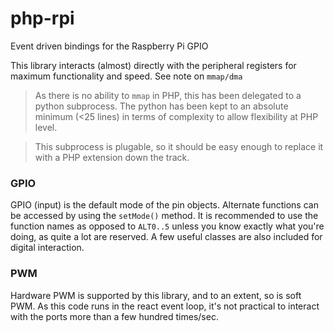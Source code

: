 # php-rpi

Event driven bindings for the Raspberry Pi GPIO

This library interacts (almost) directly with the peripheral registers for maximum functionality and speed.  See note on `mmap/dma`

> As there is no ability to `mmap` in PHP, this has been delegated to a python subprocess.  The python has been kept to an absolute minimum (<25 lines) in 
> terms of complexity to allow flexibility at PHP level.

> This subprocess is plugable, so it should be easy enough to replace it with a PHP extension down the track.


### GPIO

GPIO (input) is the default mode of the pin objects. Alternate functions can be accessed by using the ```setMode()``` method.  It is
 recommended to use the function names as opposed to `ALT0..5` unless you know exactly what you're doing, as quite a lot are reserved.
A few useful classes are also included for digital interaction.


### PWM

Hardware PWM is supported by this library, and to an extent, so is soft PWM.  As this code runs in the react event loop, it's not practical to 
interact with the ports more than a few hundred times/sec.